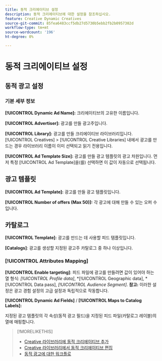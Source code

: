 ```yaml
---
title: 동적 크리에이티브 설정
description: 동적 크리에이티브에 대한 설정을 참조하십시오.
feature: Creative Dynamic Creatives
source-git-commit: 85fea6483ccf5db27d5730b5ebb2fb2b0957302d
workflow-type: tm+mt
source-wordcount: '196'
ht-degree: 0%

---
```


# 동적 크리에이티브 설정

<!-- add a description -->

<!-- This looks the same for me for either HTML5 type as of 9/24:

## Dynamic ad settings for static HTML5 ads {#dynamic-ad-settings-static-html5}

### Basic Details

**[!UICONTROL Advertiser]:** The advertiser for which to create the ads.

**[!UICONTROL Library]:** The creative library in which to create the ads.

**[!UICONTROL Dynamic Ad Name]:** A unique name for the creative.

**[!UICONTROL Ad Template Size]:** The ad dimensions for the ad template from which to create the ad. If you first select a specific [!UICONTROL Ad Template], then this value is automatically selected.

**[!UICONTROL Ad Template Type]:** The type of ad template from which to create the ad: *[!UICONTROL Static HTML5]* or *[!UICONTROL Dynamic HTML5]*.  If you first select a specific [!UICONTROL Ad Template], then this value is automatically selected.

**[!UICONTROL Ad Template]:** The ad template from which to create the ad.

**[!UICONTROL clickURL]:** A valid landing page URL to which users are redirected when they click the ad.

### [!UICONTROL Attributes Details]

-->

## 동적 광고 설정<!-- for dynamic HTML5 ads {#dynamic-ad-settings-dynamic-html5}-->

<!-- add a description -->

### 기본 세부 정보

**[!UICONTROL Dynamic Ad Name]:** 크리에이티브의 고유한 이름입니다.

**[!UICONTROL Advertiser]:** 광고를 만들 광고주입니다.

**[!UICONTROL Library]:** 광고를 만들 크리에이티브 라이브러리입니다. [!UICONTROL Creatives] > [!UICONTROL Creative Libraries] 내에서 광고를 만드는 경우 라이브러리 이름이 이미 선택되고 읽기 전용입니다.

**[!UICONTROL Ad Template Size]:** 광고를 만들 광고 템플릿의 광고 차원입니다. 먼저 특정 [!UICONTROL Ad Template]을(를) 선택하면 이 값이 자동으로 선택됩니다.

## 광고 템플릿

**[!UICONTROL Ad Template]:** 광고를 만들 광고 템플릿입니다.<!-- also an option to upload your own ad template. Need to add the specs for that -->

**[!UICONTROL Number of offers (Max 50)]:** 각 광고에 대해 만들 수 있는 오퍼 수입니다.<!-- Clarify this: is this the frequency cap (max number of times an ad may be served)? -->

## 카탈로그

**[!UICONTROL Template]:** 광고를 만드는 데 사용할 피드 템플릿입니다.<!-- also an option to upload your own feed template.  Need to add the specs for that -->

**\[Catalogs\]**: 광고를 생성할 지정된 광고주 카탈로그 중 하나 이상입니다.<!-- also an option to upload your own catalog (Can't find the Catalog you need? Download a template, create your own, and upload it from your device.). Nneed to add the specs for that -->

### [!UICONTROL Attributes Mapping]

**[!UICONTROL Enable targeting]**: 피드 파일에 광고를 만들려면 값이 있어야 하는 열 형식: *[!UICONTROL Profile data]*, *[!UICONTROL Geographic data], *[!UICONTROL Data pass], *[!UICONTROL Audience Segment]*.  **참고:** 이러한 설정은 광고 경험 설정의 고급 설정과 독립적으로 작동합니다.<!-- Clarify what qualifies for each, and explain more -->

**[!UICONTROL Dynamic Ad Fields]** / **[!UICONTROL Maps to Catalog Labels]:**

지정된 광고 템플릿의 각 속성(동적 광고 필드)을 지정된 피드 파일(카탈로그 레이블)의 열에 매핑합니다.

>[!MORELIKETHIS]
>
>* [Creative 라이브러리에 동적 크리에이티브 추가](creative-add-dynamic.md)
>* [Creative 라이브러리에서 동적 크리에이티브 편집](creative-edit-dynamic.md)
>* [동적 광고에 대한 워크플로](/help/creative/introduction/workflow-dynamic-ads.md)
